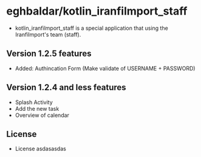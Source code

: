 eghbaldar/kotlin_iranfilmport_staff
======
- kotlin_iranfilmport_staff is a special application that using the Iranfilmport's team (staff).

## Version 1.2.5 features
- Added: Authincation Form (Make validate of USERNAME + PASSWORD)

## Version 1.2.4 and less features
- Splash Activity
- Add the new task
- Overview of calendar

## License ##
- License
asdasasdas